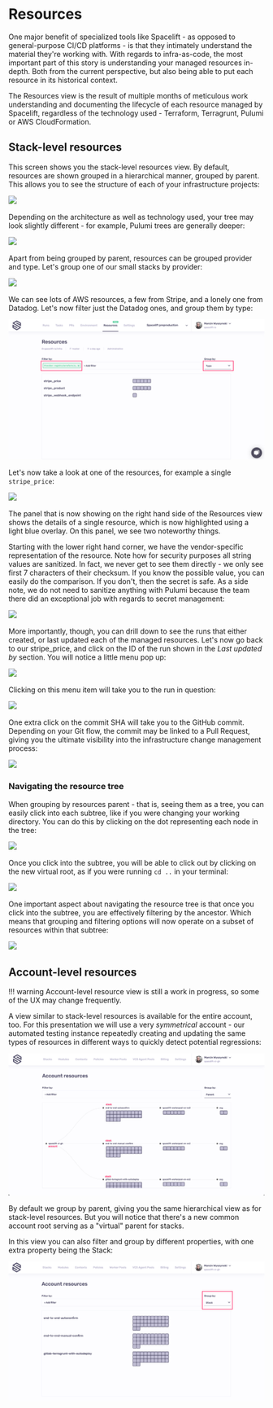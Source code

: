 # Resources

One major benefit of specialized tools like Spacelift - as opposed to general-purpose CI/CD platforms - is that they intimately understand the material they're working with. With regards to infra-as-code, the most important part of this story is understanding your managed resources in-depth. Both from the current perspective, but also being able to put each resource in its historical context.

The Resources view is the result of multiple months of meticulous work understanding and documenting the lifecycle of each resource managed by Spacelift, regardless of the technology used - Terraform, Terragrunt, Pulumi or AWS CloudFormation.

## Stack-level resources

This screen shows you the stack-level resources view. By default, resources are shown grouped in a hierarchical manner, grouped by parent. This allows you to see the structure of each of your infrastructure projects:

![](../assets/screenshots/Runs_·_Production_default_worker_pool.png)

Depending on the architecture as well as technology used, your tree may look slightly different - for example, Pulumi trees are generally deeper:

![](<../assets/screenshots/Runs_·_Vendor_Releases_Watcher_and_Slack___checkout-com___Spacelift (1).png>)

Apart from being grouped by parent, resources can be grouped provider and type. Let's group one of our small stacks by provider:

![](<../assets/screenshots/Runs_·_Spacelift_preproduction_and_Slack___checkout-com___Spacelift (2).png>)

We can see lots of AWS resources, a few from Stripe, and a lonely one from Datadog. Let's now filter just the Datadog ones, and group them by type:

![](<../assets/screenshots/Runs_·_Spacelift_preproduction_and_Slack_____Paweł_Hytry___Spacelift___1_new_item (3).png>)

Let's now take a look at one of the resources, for example a single `stripe_price`:

![](../assets/screenshots/Runs_·_Spacelift_preproduction.png)

The panel that is now showing on the right hand side of the Resources view shows the details of a single resource, which is now highlighted using a light blue overlay. On this panel, we see two noteworthy things.

Starting with the lower right hand corner, we have the vendor-specific representation of the resource. Note how for security purposes all string values are sanitized. In fact, we never get to see them directly - we only see first 7 characters of their checksum. If you know the possible value, you can easily do the comparison. If you don't, then the secret is safe. As a side note, we do not need to sanitize anything with Pulumi because the team there did an exceptional job with regards to secret management:

![](<../assets/screenshots/Runs_·_Vendor_Releases_Watcher (3).png>)

More importantly, though, you can drill down to see the runs that either created, or last updated each of the managed resources. Let's now go back to our stripe\_price, and click on the ID of the run shown in the _Last updated by_ section. You will notice a little menu pop up:

![](<../assets/screenshots/Runs_·_Spacelift_preproduction (1).png>)

Clicking on this menu item will take you to the run in question:

![](<../assets/screenshots/Tag_all_Stripe_prices___398__·_Spacelift_preproduction_and_1__local_dev__tmuxinator_start_spacelift (1).png>)

One extra click on the commit SHA will take you to the GitHub commit. Depending on your Git flow, the commit may be linked to a Pull Request, giving you the ultimate visibility into the infrastructure change management process:

![](../assets/screenshots/Tag_all_Stripe_prices___398__·_spacelift-io_infra_57d4958_and_1__local_dev__tmuxinator_start_spacelift.png)

### Navigating the resource tree

When grouping by resources parent - that is, seeing them as a tree, you can easily click into each subtree, like if you were changing your working directory. You can do this by clicking on the dot representing each node in the tree:

![](../assets/screenshots/Runs_·_Spacelift_development.png)

Once you click into the subtree, you will be able to click out by clicking on the new virtual root, as if you were running `cd ..` in your terminal:

![](<../assets/screenshots/Runs_·_Spacelift_development (1).png>)

One important aspect about navigating the resource tree is that once you click into the subtree, you are effectively filtering by the ancestor. Which means that grouping and filtering options will now operate on a subset of resources within that subtree:

![](<../assets/screenshots/Runs_·_Spacelift_development (2).png>)

## Account-level resources

!!! warning
    Account-level resource view is still a work in progress, so some of the UX may change frequently.

A view similar to stack-level resources is available for the entire account, too. For this presentation we will use a very _symmetrical_ account - our automated testing instance repeatedly creating and updating the same types of resources in different ways to quickly detect potential regressions:

![](../assets/screenshots/Spacelift.png)

By default we group by parent, giving you the same hierarchical view as for stack-level resources. But you will notice that there's a new common account root serving as a "virtual" parent for stacks.

In this view you can also filter and group by different properties, with one extra property being the Stack:

![](../assets/screenshots/Spacelift_and_1__local_dev__tmuxinator_start_spacelift.png)

